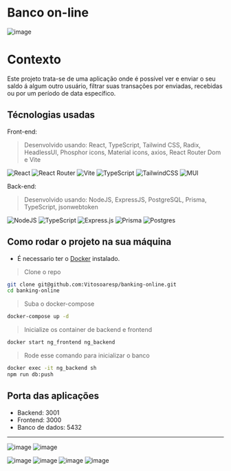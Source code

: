 # Banco on-line

![image](https://user-images.githubusercontent.com/23152592/203162169-d92771d8-1029-4b34-bb83-8c075b35b385.png)

# Contexto
Este projeto trata-se de uma aplicação onde é possível ver e enviar o seu saldo á algum outro usuário, filtrar suas transações por enviadas, recebidas ou por um período de data específico.

## Técnologias usadas

Front-end:
> Desenvolvido usando: React, TypeScript, Tailwind CSS, Radix, HeadlessUI, Phosphor icons, Material icons, axios, React Router Dom e Vite

![React](https://img.shields.io/badge/react-%2320232a.svg?style=for-the-badge&logo=react&logoColor=%2361DAFB)
![React Router](https://img.shields.io/badge/React_Router-CA4245?style=for-the-badge&logo=react-router&logoColor=white)
![Vite](https://img.shields.io/badge/vite-%23646CFF.svg?style=for-the-badge&logo=vite&logoColor=white)
![TypeScript](https://img.shields.io/badge/typescript-%23007ACC.svg?style=for-the-badge&logo=typescript&logoColor=white)
![TailwindCSS](https://img.shields.io/badge/tailwindcss-%2338B2AC.svg?style=for-the-badge&logo=tailwind-css&logoColor=white)
![MUI](https://img.shields.io/badge/MUI-%230081CB.svg?style=for-the-badge&logo=mui&logoColor=white)

Back-end:
> Desenvolvido usando: NodeJS, ExpressJS, PostgreSQL, Prisma, TypeScript, jsonwebtoken

![NodeJS](https://img.shields.io/badge/node.js-6DA55F?style=for-the-badge&logo=node.js&logoColor=white)
![TypeScript](https://img.shields.io/badge/typescript-%23007ACC.svg?style=for-the-badge&logo=typescript&logoColor=white)
![Express.js](https://img.shields.io/badge/express.js-%23404d59.svg?style=for-the-badge&logo=express&logoColor=%2361DAFB)
![Prisma](https://img.shields.io/badge/Prisma-3982CE?style=for-the-badge&logo=Prisma&logoColor=white)
![Postgres](https://img.shields.io/badge/postgres-%23316192.svg?style=for-the-badge&logo=postgresql&logoColor=white)

## Como rodar o projeto na sua máquina

- É necessario ter o [Docker](https://www.docker.com/) instalado.

> Clone o repo
```bash
git clone git@github.com:Vitosoaresp/banking-online.git
cd banking-online
``` 

> Suba o docker-compose
```bash
docker-compose up -d
```

> Inicialize os container de backend e frontend
```bash
docker start ng_frontend ng_backend
```

> Rode esse comando para inicializar o banco
```bash
docker exec -it ng_backend sh
npm run db:push
```

## Porta das aplicações
 -  Backend: 3001
 -  Frontend: 3000
 -  Banco de dados: 5432

<hr />

![image](https://user-images.githubusercontent.com/23152592/203162353-fec3fd27-806a-4268-860f-8a477319fac6.png)
![image](https://user-images.githubusercontent.com/23152592/203163295-7af75b0a-60ed-4901-ae6f-eb87ad974f84.png)


![image](https://user-images.githubusercontent.com/23152592/203162664-2464e480-ecdb-4af7-8896-3adb1fe5f1f3.png)
![image](https://user-images.githubusercontent.com/23152592/203162769-17da602d-c0a2-4336-9440-89cd93ea178c.png)
![image](https://user-images.githubusercontent.com/23152592/203163169-ac4765d8-6cce-463b-af2b-a7d3a25b2c8f.png)
![image](https://user-images.githubusercontent.com/23152592/203163429-35a40ee6-4c6b-4dfd-939a-0f4dec68dbab.png)

